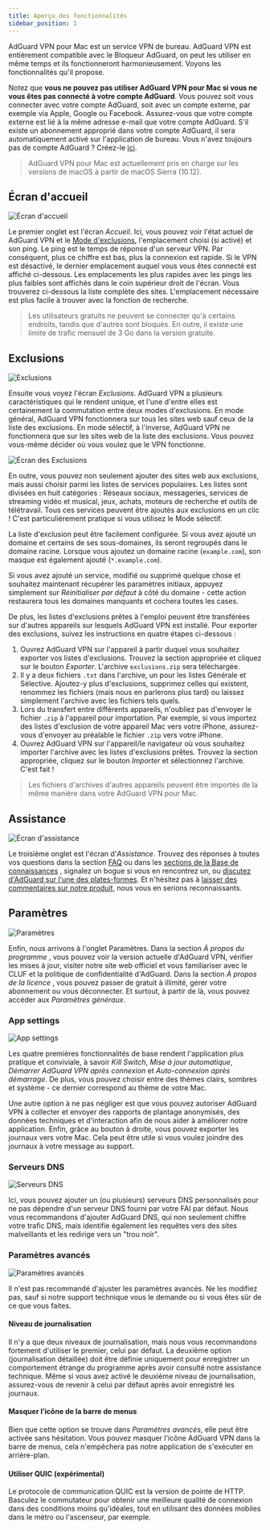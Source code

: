 ```yaml
---
title: Aperçu des fonctionnalités
sidebar_position: 1
---
```


AdGuard VPN pour Mac est un service VPN de bureau. AdGuard VPN est entièrement compatible avec le Bloqueur AdGuard, on peut les utiliser en même temps et ils fonctionneront harmonieusement. Voyons les fonctionnalités qu'il propose.

Notez que **vous ne pouvez pas utiliser AdGuard VPN pour Mac si vous ne vous êtes pas connecté à votre compte AdGuard**. Vous pouvez soit vous connecter avec votre compte AdGuard, soit avec un compte externe, par exemple via Apple, Google ou Facebook. Assurez-vous que votre compte externe est lié à la même adresse e-mail que votre compte AdGuard. S'il existe un abonnement approprié dans votre compte AdGuard, il sera automatiquement activé sur l'application de bureau. Vous n'avez toujours pas de compte AdGuard ? Créez-le [ici](https://auth.adguard.com/registration.html).

> AdGuard VPN pour Mac est actuellement pris en charge sur les versions de macOS à partir de macOS Sierra (10.12).

## Écran d'accueil

![Écran d'accueil](https://cdn.adguardvpn.com/content/kb/vpn/mac/main_en.png)

Le premier onglet est l'écran *Accueil*. Ici, vous pouvez voir l'état actuel de AdGuard VPN et le [Mode d'exclusions](#exclusions), l'emplacement choisi (si activé) et son ping. Le ping est le temps de réponse d'un serveur VPN. Par conséquent, plus ce chiffre est bas, plus la connexion est rapide. Si le VPN est désactivé, le dernier emplacement auquel vous vous êtes connecté est affiché ci-dessous. Les emplacements les plus rapides avec les pings les plus faibles sont affichés dans le coin supérieur droit de l'écran. Vous trouverez ci-dessous la liste complète des sites. L'emplacement nécessaire est plus facile à trouver avec la fonction de recherche.

> Les utilisateurs gratuits ne peuvent se connecter qu'à certains endroits, tandis que d'autres sont bloqués. En outre, il existe une limite de trafic mensuel de 3 Go dans la version gratuite.

## Exclusions

![Exclusions](https://cdn.adguardvpn.com/content/kb/vpn/mac/exclusions_en.png)

Ensuite vous voyez l'écran *Exclusions*. AdGuard VPN a plusieurs caractéristiques qui le rendent unique, et l'une d'entre elles est certainement la commutation entre deux modes d'exclusions. En mode général, AdGuard VPN fonctionnera sur tous les sites web sauf ceux de la liste des exclusions. En mode sélectif, à l'inverse, AdGuard VPN ne fonctionnera que sur les sites web de la liste des exclusions. Vous pouvez vous-même décider où vous voulez que le VPN fonctionne.

![Écran des Exclusions](https://cdn.adguardvpn.com/content/kb/vpn/mac/services_en.png)

En outre, vous pouvez non seulement ajouter des sites web aux exclusions, mais aussi choisir parmi les listes de services populaires. Les listes sont divisées en huit catégories : Réseaux sociaux, messageries, services de streaming vidéo et musical, jeux, achats, moteurs de recherche et outils de télétravail. Tous ces services peuvent être ajoutés aux exclusions en un clic ! C'est particulièrement pratique si vous utilisez le Mode sélectif.

La liste d'exclusion peut être facilement configurée. Si vous avez ajouté un domaine et certains de ses sous-domaines, ils seront regroupés dans le domaine racine. Lorsque vous ajoutez un domaine racine (`example.com`), son masque est également ajouté (`*.example.com`).

Si vous avez ajouté un service, modifié ou supprimé quelque chose et souhaitez maintenant récupérer les paramètres initiaux, appuyez simplement sur *Réinitialiser par défaut* à côté du domaine - cette action restaurera tous les domaines manquants et cochera toutes les cases.

De plus, les listes d'exclusions prêtes à l'emploi peuvent être transférées sur d'autres appareils sur lesquels AdGuard VPN est installé. Pour exporter des exclusions, suivez les instructions en quatre étapes ci-dessous :

1. Ouvrez AdGuard VPN sur l'appareil à partir duquel vous souhaitez exporter vos listes d'exclusions. Trouvez la section appropriée et cliquez sur le bouton *Exporter*. L'archive `exclusions.zip` sera téléchargée.
2. Il y a deux fichiers `.txt` dans l'archive, un pour les listes Générale et Sélective. Ajoutez-y plus d'exclusions, supprimez celles qui existent, renommez les fichiers (mais nous en parlerons plus tard) ou laissez simplement l'archive avec les fichiers tels quels.
3. Lors du transfert entre différents appareils, n'oubliez pas d'envoyer le fichier `.zip` à l'appareil pour importation. Par exemple, si vous importez des listes d'exclusion de votre appareil Mac vers votre iPhone, assurez-vous d'envoyer au préalable le fichier `.zip` vers votre iPhone.
4. Ouvrez AdGuard VPN sur l'appareil/le navigateur où vous souhaitez importer l'archive avec les listes d'exclusions prêtes. Trouvez la section appropriée, cliquez sur le bouton *Importer* et sélectionnez l'archive. C'est fait !

> Les fichiers d'archives d'autres appareils peuvent être importés de la même manière dans votre AdGuard VPN pour Mac.

## Assistance

![Écran d'assistance](https://cdn.adguardvpn.com/content/kb/vpn/mac/support_en.png)

Le troisième onglet est l'écran d'*Assistance*. Trouvez des réponses à toutes vos questions dans la section [FAQ](https://adguard-vpn.com/en/welcome.html#faq) ou dans les [sections de la Base de connaissances](/intro.md) , signalez un bogue si vous en rencontrez un, ou [discutez d'AdGuard sur l'une des plates-formes](https://adguard.com/en/discuss.html). Et n'hésitez pas à [laisser des commentaires sur notre produit](https://surveys.adguard.com/en/vpn_mac/form.html), nous vous en serions reconnaissants.

## Paramètres

![Paramètres](https://cdn.adguardvpn.com/content/kb/vpn/mac/settings_en.png)

Enfin, nous arrivons à l'onglet Paramètres. Dans la section *À propos du programme* , vous pouvez voir la version actuelle d'AdGuard VPN, vérifier les mises à jour, visiter notre site web officiel et vous familiariser avec le CLUF et la politique de confidentialité d'AdGuard. Dans la section *À propos de la licence* , vous pouvez passer de gratuit à illimité, gérer votre abonnement ou vous déconnecter. Et surtout, à partir de là, vous pouvez accéder aux *Paramètres généraux*.

### App settings

![App settings](https://cdn.adguardvpn.com/content/kb/vpn/mac/general-settings_en.png)

Les quatre premières fonctionnalités de base rendent l'application plus pratique et conviviale, à savoir *Kill Switch*, *Mise à jour automatique*, *Démarrer AdGuard VPN après connexion* et *Auto-connexion après démarrage*. De plus, vous pouvez choisir entre des thèmes clairs, sombres et système - ce dernier correspond au thème de votre Mac.

Une autre option à ne pas négliger est que vous pouvez autoriser AdGuard VPN à collecter et envoyer des rapports de plantage anonymisés, des données techniques et d'interaction afin de nous aider à améliorer notre application. Enfin, grâce au bouton à droite, vous pouvez exporter les journaux vers votre Mac. Cela peut être utile si vous voulez joindre des journaux à votre message au support.

### Serveurs DNS

![Serveurs DNS](https://cdn.adguardvpn.com/content/kb/vpn/mac/dns_en.png)

Ici, vous pouvez ajouter un (ou plusieurs) serveurs DNS personnalisés pour ne pas dépendre d'un serveur DNS fourni par votre FAI par défaut. Nous vous recommandons d'ajouter AdGuard DNS, qui non seulement chiffre votre trafic DNS, mais identifie également les requêtes vers des sites malveillants et les redirige vers un "trou noir".

### Paramètres avancés

![Paramètres avancés](https://cdn.adguardvpn.com/content/kb/vpn/mac/advanced-settings_en.png)

Il n'est pas recommandé d'ajuster les paramètres avancés. Ne les modifiez pas, sauf si notre support technique vous le demande ou si vous êtes sûr de ce que vous faites.

#### Niveau de journalisation
Il n'y a que deux niveaux de journalisation, mais nous vous recommandons fortement d'utiliser le premier, celui par défaut. La deuxième option (journalisation détaillée) doit être définie uniquement pour enregistrer un comportement étrange du programme après avoir consulté notre assistance technique. Même si vous avez activé le deuxième niveau de journalisation, assurez-vous de revenir à celui par défaut après avoir enregistré les journaux.

#### Masquer l’icône de la barre de menus
Bien que cette option se trouve dans *Paramètres avancés*, elle peut être activée sans hésitation. Vous pouvez masquer l'icône AdGuard VPN dans la barre de menus, cela n'empêchera pas notre application de s'exécuter en arrière-plan.

#### Utiliser QUIC (expérimental)

Le protocole de communication QUIC est la version de pointe de HTTP. Basculez le commutateur pour obtenir une meilleure qualité de connexion dans des conditions moins qu'idéales, tout en utilisant des données mobiles dans le métro ou l'ascenseur, par exemple.
